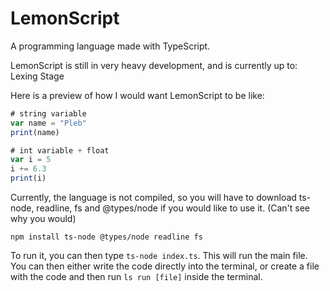 # LemonScript
A programming language made with TypeScript.

LemonScript is still in very heavy development, and is currently up to: Lexing Stage

Here is a preview of how I would want LemonScript to be like:
```js
# string variable
var name = "Pleb"
print(name)

# int variable + float
var i = 5
i += 6.3
print(i)
```

Currently, the language is not compiled, so you will have to download ts-node, readline, fs and @types/node if you would like to use it. (Can't see why you would)

```npm install ts-node @types/node readline fs```

To run it, you can then type ```ts-node index.ts```. This will run the main file. You can then either write the code directly into the terminal, or create a file with the code and then run ```ls run [file]``` inside the terminal. 